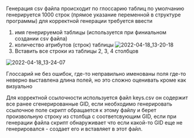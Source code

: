 Генерация csv файла происходит по глоссарию таблиц
по умолчанию генерируется 1000 строк (прямое указание переменной в структуре программы)
для корректной генерации требуется ввести 
1. имя генерируемой таблицы (используется при финиальном создании csv файла)
2. количество атрибутов (строк) таблицы 
![2022-04-18_13-20-18](https://user-images.githubusercontent.com/36928539/163795168-34c407ae-2b15-435e-8954-d2862e086f8f.png)
3. Вставить все строки из таблицы 2, 3, 4 столбцов 

![2022-04-18_13-24-07](https://user-images.githubusercontent.com/36928539/163795484-144a77f4-8a37-419f-8266-f4a23ae92772.png)


Глоссарий не без ошибок, где-то неправильно именованы поля где-то неверно выставлена длина полей, но это сложно оценивать кроме как визуально

Для корректной ссылочности используется файл keys.csv он содержит все ранее сгенерированные GID, если необходимо генерировать ссылочное поле скрипт обращается к этому файлу и берет произвольную строку из столбца с соответсвующим GID,
если при генерации файла скрипт обнаруживает что если какой-то GID еще не генерировался - создает его и вставляет в этот файл.
